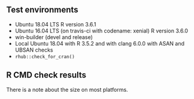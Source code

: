## Test environments
* Ubuntu 18.04 LTS
  R version 3.6.1
* Ubuntu 16.04 LTS (on travis-ci with codename: xenial)
  R version 3.6.0
* win-builder (devel and release)
* Local Ubuntu 18.04 with R 3.5.2 and with clang 6.0.0 with ASAN and 
  UBSAN checks
* `rhub::check_for_cran()`

## R CMD check results
There is a note about the size on most platforms.
